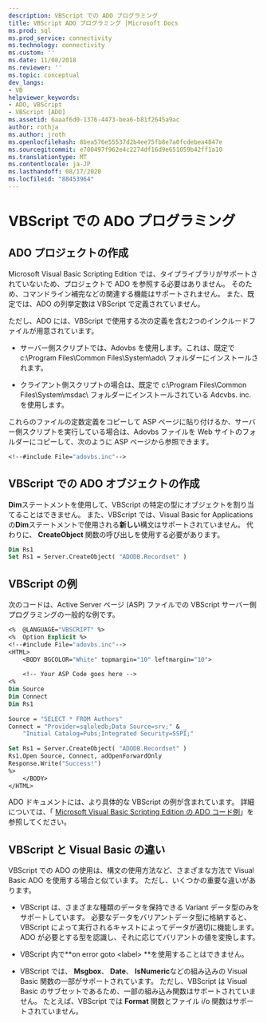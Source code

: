 ```yaml
---
description: VBScript での ADO プログラミング
title: VBScript ADO プログラミング |Microsoft Docs
ms.prod: sql
ms.prod_service: connectivity
ms.technology: connectivity
ms.custom: ''
ms.date: 11/08/2018
ms.reviewer: ''
ms.topic: conceptual
dev_langs:
- VB
helpviewer_keywords:
- ADO, VBScript
- VBScript [ADO]
ms.assetid: 6aaaf6d0-1376-4473-bea6-b81f2645a9ac
author: rothja
ms.author: jroth
ms.openlocfilehash: 8bea576e55537d2b4ee75fb8e7a0fcdebea4847e
ms.sourcegitcommit: e700497f962e4c2274df16d9e651059b42ff1a10
ms.translationtype: MT
ms.contentlocale: ja-JP
ms.lasthandoff: 08/17/2020
ms.locfileid: "88453964"
---
```

# <a name="vbscript-ado-programming"></a>VBScript での ADO プログラミング
## <a name="creating-an-ado-project"></a>ADO プロジェクトの作成  
 Microsoft Visual Basic Scripting Edition では、タイプライブラリがサポートされていないため、プロジェクトで ADO を参照する必要はありません。 そのため、コマンドライン補完などの関連する機能はサポートされません。 また、既定では、ADO の列挙定数は VBScript で定義されていません。  
  
 ただし、ADO には、VBScript で使用する次の定義を含む2つのインクルードファイルが用意されています。  
  
-   サーバー側スクリプトでは、Adovbs を使用します。これは、既定で c:\Program Files\Common Files\System\ado\ フォルダーにインストールされます。  
  
-   クライアント側スクリプトの場合は、既定で c:\Program Files\Common Files\System\msdac\ フォルダーにインストールされている Adcvbs. inc. を使用します。  
  
 これらのファイルの定数定義をコピーして ASP ページに貼り付けるか、サーバー側スクリプトを実行している場合は、Adovbs ファイルを Web サイトのフォルダーにコピーして、次のように ASP ページから参照できます。  
  
```vb
<!--#include File="adovbs.inc"-->  
```  
  
## <a name="creating-ado-objects-in-vbscript"></a>VBScript での ADO オブジェクトの作成  
 **Dim**ステートメントを使用して、VBScript の特定の型にオブジェクトを割り当てることはできません。 また、VBScript では、Visual Basic for Applications の**Dim**ステートメントで使用される**新しい**構文はサポートされていません。 代わりに、 **CreateObject** 関数の呼び出しを使用する必要があります。  
  
```vb
Dim Rs1  
Set Rs1 = Server.CreateObject( "ADODB.Recordset" )  
```  
  
## <a name="vbscript-examples"></a>VBScript の例  
 次のコードは、Active Server ページ (ASP) ファイルでの VBScript サーバー側プログラミングの一般的な例です。  
  
```vb
<%  @LANGUAGE="VBSCRIPT" %>  
<%  Option Explicit %>  
<!--#include File="adovbs.inc"-->  
<HTML>  
    <BODY BGCOLOR="White" topmargin="10" leftmargin="10">  
  
    <!-- Your ASP Code goes here -->  
<%  
Dim Source  
Dim Connect  
Dim Rs1  
  
Source = "SELECT * FROM Authors"  
Connect = "Provider=sqloledb;Data Source=srv;" & _  
    "Initial Catalog=Pubs;Integrated Security=SSPI;"  
  
Set Rs1 = Server.CreateObject( "ADODB.Recordset" )  
Rs1.Open Source, Connect, adOpenForwardOnly  
Response.Write("Success!")  
%>  
    </BODY>  
</HTML>  
```  
  
 ADO ドキュメントには、より具体的な VBScript の例が含まれています。 詳細については、「 [Microsoft Visual Basic Scripting Edition の ADO コード例](../../../ado/reference/ado-api/ado-code-examples-vbscript.md)」を参照してください。  
  
## <a name="differences-between-vbscript-and-visual-basic"></a>VBScript と Visual Basic の違い  
 VBScript での ADO の使用は、構文の使用方法など、さまざまな方法で Visual Basic ADO を使用する場合と似ています。 ただし、いくつかの重要な違いがあります。  
  
-   VBScript は、さまざまな種類のデータを保持できる Variant データ型のみをサポートしています。 必要なデータをバリアントデータ型に格納すると、VBScript によって実行されるキャストによってデータが適切に機能します。 ADO が必要とする型を認識し、それに応じてバリアントの値を変換します。  
  
-   VBScript 内で**on error goto \<label> **を使用することはできません。  
  
-   VBScript では、 **Msgbox**、 **Date**、 **IsNumeric**などの組み込みの Visual Basic 関数の一部がサポートされています。 ただし、VBScript は Visual Basic のサブセットであるため、一部の組み込み関数はサポートされていません。 たとえば、VBScript では **Format** 関数とファイル i/o 関数はサポートされていません。
